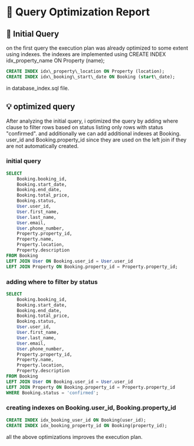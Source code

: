 <!-- # initial query
on the first query the exution plan was already optimied to some extent using indexes. the indexes are implemented using CREATE INDEX idx_property_name ON Property (name);

CREATE INDEX idx_property_location ON Property (location);

CREATE INDEX idx_booking_start_date ON Booking (start_date);
on database_index.sql file.

# optimized query

- after analyzing the initial query, i optimized the query by adding where clause to filter rows based on status listing only rows with status "complete". and additionaly we can add additional indexes at Booking.user_id and Booking.property_id since they are used on the left join if they are not automaticaly created.

query example:
- initial query:
SELECT
    Booking.booking_id,
    Booking.start_date,
    Booking.end_date,
    Booking.total_price,
    Booking.status,
    User.user_id,
    User.first_name,
    User.last_name,
    User.email,
    User.phone_number,
    Property.property_id,
    Property.name,
    Property.location,
    Property.description
FROM Booking
LEFT JOIN User ON Booking.user_id = User.user_id
LEFT JOIN Property ON Booking.property_id = Property.property_id;

- adding where to filter by status:
SELECT
    Booking.booking_id,
    Booking.start_date,
    Booking.end_date,
    Booking.total_price,
    Booking.status,
    User.user_id,
    User.first_name,
    User.last_name,
    User.email,
    User.phone_number,
    Property.property_id,
    Property.name,
    Property.location,
    Property.description
FROM Booking
LEFT JOIN User ON Booking.user_id = User.user_id
LEFT JOIN Property ON Booking.property_id = Property.property_id
WHERE Booking.status = 'confirmed';

- creating indexes on Booking.user_id, Booking.property_id

 CREATE INDEX idx_booking_user_id ON Booking(user_id);
 CREATE INDEX idx_booking_property_id ON Booking(property_id);

all the above optimizations improves the excution plan. -->

# 📄 Query Optimization Report

## 🚀 Initial Query

on the first query the execution plan was already optimized to some extent using indexes. the indexes are implemented using CREATE INDEX idx_property_name ON Property (name);

```sql
CREATE INDEX idx\_property\_location ON Property (location);
CREATE INDEX idx\_booking\_start\_date ON Booking (start\_date);
```

in database_index.sql file.

## 💡 optimized query

After analyzing the initial query, i optimized the query by adding where clause to filter rows based on status listing only rows with status "confirmed". and additionally we can add additional indexes at Booking. user_id and Booking.property_id since they are used on the left join if they are not automatically created.

### initial query

```sql
SELECT
    Booking.booking_id,
    Booking.start_date,
    Booking.end_date,
    Booking.total_price,
    Booking.status,
    User.user_id,
    User.first_name,
    User.last_name,
    User.email,
    User.phone_number,
    Property.property_id,
    Property.name,
    Property.location,
    Property.description
FROM Booking
LEFT JOIN User ON Booking.user_id = User.user_id
LEFT JOIN Property ON Booking.property_id = Property.property_id;
```

### adding where to filter by status

```sql
SELECT
    Booking.booking_id,
    Booking.start_date,
    Booking.end_date,
    Booking.total_price,
    Booking.status,
    User.user_id,
    User.first_name,
    User.last_name,
    User.email,
    User.phone_number,
    Property.property_id,
    Property.name,
    Property.location,
    Property.description
FROM Booking
LEFT JOIN User ON Booking.user_id = User.user_id
LEFT JOIN Property ON Booking.property_id = Property.property_id
WHERE Booking.status = 'confirmed';
```

### creating indexes on Booking.user_id, Booking.property_id

```sql
CREATE INDEX idx_booking_user_id ON Booking(user_id);
CREATE INDEX idx_booking_property_id ON Booking(property_id);
```

all the above optimizations improves the execution plan.

